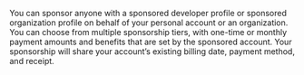 You can sponsor anyone with a sponsored developer profile or sponsored organization profile on behalf of your personal account or an organization. You can choose from multiple sponsorship tiers, with one-time or monthly payment amounts and benefits that are set by the sponsored account. Your sponsorship will share your account’s existing billing date, payment method, and receipt.
